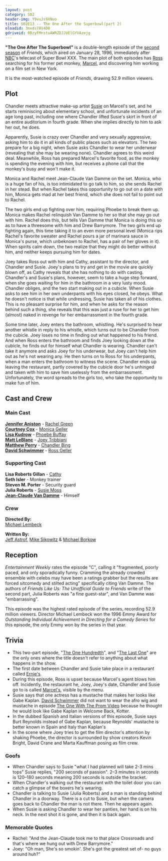 ```yaml
---
layout: post 
category: S02 
header-img: Y9vuJs9XNuo 
title: S02E13 -- The One After the Superbowl(part 2) 
oloadid: 3mxds7AV4D0 
gdriveid: 0BzyFMnstuAWRZDJJUElGYVAzejg 
--- 
```

<!--more--> 
<p><b>"The One After The Superbowl"</b> is a double-length episode of the <a href="/wiki/Second_season" title="Second season" class="mw-redirect">second season</a> of <i>Friends</i>, which aired on January 28, 1996, immediately after <a href="/wiki/NBC" title="NBC">NBC</a>'s telecast of Super Bowl XXX. The main plot of both episodes has <a href="/wiki/Ross_Geller" title="Ross Geller">Ross</a> searching for his former pet monkey, <a href="/wiki/Marcel" title="Marcel">Marcel</a>, and discovering him working on a film set in New York.
</p><p>It is the most-watched episode of <i>Friends</i>, drawing 52.9 million viewers.
</p>
<h2><span class="mw-headline" id="Plot">Plot</span></h2>
<p>Chandler meets attractive make-up artist <a href="/wiki/Susie" title="Susie" class="mw-redirect">Susie</a> on Marcel's set, and he starts reminiscing about elementary school, and unfortunate incidents of an age long past, including one where Chandler lifted Susie's skirt in front of an entire auditorium in fourth grade. When she implies directly to him to ask her out, he does.
</p><p>Apparently, Susie is crazy over Chandler and very sexually aggressive, asking him to do it in all kinds of public places such as elevators. The two prepare for a big night, when Susie asks Chandler to wear her underwear (revealing that she may be wearing none). Chandler agrees to this weird deal. Meanwhile, Ross has prepared Marcel's favorite food, as the monkey is spending the evening with him, but receives a phone call that the monkey's busy and won't make it.
</p><p>Monica and Rachel meet Jean-Claude Van Damme on the set. Monica, who is a huge fan of his, is too intimidated to go talk to him, so she sends Rachel in her stead. But when Rachel takes this opportunity to go out on a date with him, Monica gets mad at her best friend, which she does not fail to point out to Rachel.
</p><p>The two girls end up fighting over him, requiring Phoebe to break them up. Monica makes Rachel relinquish Van Damme to her so that she may go out with him. Rachel does this, but tells Van Damme that Monica is doing this so as to have a threesome with him and Drew Barrymore. The two girls end up fighting again, this time taking it to an even more personal level (Monica rips Rachel's favorite sweater and Rachel pours a jar of marinara sauce in Monica's purse, which unbeknown to Rachel, has a pair of her gloves in it). When spirits calm down, the two realize that they might do better without him, and neither keeps pursuing him for dates.
</p><p>Joey takes Ross out with him and Cathy, assistant to the director, and Chandler and Susie. Joey's plans to try and get in the movie are quickly blown off, as Cathy reveals that she has nothing to do with casting. Chandler's and Susie's plans, however, seem to take a huge step forward, when she goes waiting for him in the bathroom in a very lusty mood. Chandler obliges, and the two start making out in a cubicle. When Susie asks to see him in her own underpants with his eyes closed, he obeys. What he doesn't notice is that while undressing, Susie has taken all of his clothes. This is no pleasant surprise for him, and when he asks for the reason behind such a thing, she reveals that this was just a ruse for her to get him (almost) naked in revenge for her embarrassment in the fourth grade.
</p><p>Some time later, Joey enters the bathroom, whistling. He's surprised to hear another whistle in reply to his whistle, which turns out to be Chandler from the cubicle. Joey loses no time in finding out what happened to his friend. And when Ross enters the bathroom and finds Joey looking down at the cubicle, he finds out for himself what Chandler is wearing. Chandler can't take it anymore and asks Joey for his underwear, but Joey can't help him out as he's not wearing any. He then turns on to Ross for his underpants, when a man enters the bathroom to witness the scene. Chandler ends up leaving the restaurant, partly covered by the cubicle door he's unhinged and taken with him to save him uselessly from the embarrassment. Unfortunately, the word spreads to the girls too, who take the opportunity to make fun of him.
</p>
<h2><span class="mw-headline" id="Cast_and_Crew">Cast and Crew</span></h2>
<h3><span class="mw-headline" id="Main_Cast">Main Cast</span></h3>
<p><b><a href="/wiki/Jennifer_Aniston" title="Jennifer Aniston">Jennifer Aniston</a></b> - <a href="/wiki/Rachel_Green" title="Rachel Green">Rachel Green</a><br />
<b><a href="/wiki/Courtney_Cox" title="Courtney Cox" class="mw-redirect">Courtney Cox</a></b> - <a href="/wiki/Monica_Geller" title="Monica Geller" class="mw-redirect">Monica Geller</a><br />
<b><a href="/wiki/Lisa_Kudrow" title="Lisa Kudrow">Lisa Kudrow</a></b> - <a href="/wiki/Phoebe_Buffay" title="Phoebe Buffay">Phoebe Buffay</a><br />
<b><a href="/wiki/Matt_LeBlanc" title="Matt LeBlanc">Matt LeBlanc</a></b> - <a href="/wiki/Joey_Tribbiani" title="Joey Tribbiani" class="mw-redirect">Joey Tribbiani</a><br />
<b><a href="/wiki/Matthew_Perry" title="Matthew Perry">Matthew Perry</a></b> - <a href="/wiki/Chandler_Bing" title="Chandler Bing">Chandler Bing</a><br />
<b><a href="/wiki/David_Schwimmer" title="David Schwimmer">David Schwimmer</a></b> - <a href="/wiki/Ross_Geller" title="Ross Geller">Ross Geller</a><br />
</p>
<h3><span class="mw-headline" id="Supporting_Cast">Supporting Cast</span></h3>
<p><b>Lisa Roberts Gillan</b> - <a href="/wiki/Cathy" title="Cathy">Cathy</a><br />
<b>Seth Isler</b> - Monkey trainer<br />
<b>Steven M. Porter</b> - Security guard<br />
<b>Julia Roberts</b> - <a href="/wiki/Susie_Moss" title="Susie Moss">Susie Moss</a><br />
<b><a href="/wiki/Jean-Claude_Van_Damme" title="Jean-Claude Van Damme">Jean-Claude Van Damme</a></b> - Himself<br />
</p>
<h3><span class="mw-headline" id="Crew">Crew</span></h3>
<p><b>Directed By:</b><br /> 
<a href="/wiki/Michael_Lembeck" title="Michael Lembeck">Michael Lembeck</a><br />
</p><p><b>Written By:</b><br /> 
<a href="/wiki/Jeff_Astrof" title="Jeff Astrof">Jeff Astrof</a>, <a href="/wiki/Mike_Sikowitz" title="Mike Sikowitz">Mike Sikowitz</a> &amp; <a href="/wiki/Michael_Borkow" title="Michael Borkow">Michael Borkow</a><br />
</p>
<h2><span class="mw-headline" id="Reception">Reception</span></h2>
<p><i>Entertainment Weekly</i> rates the episode "C", calling it "fragmented, poorly paced, and only sporadically funny. Cramming the already crowded ensemble with celebs may have been a ratings grabber but the results are forced sitcomedy and stilted acting" specifically citing Van Damme. The authors of <i>Friends Like Us: The Unofficial Guide to Friends</i> write of the second part, Julia Roberts was "a fine guest-star", and Van Damme was "embarrassing".
</p><p>This episode was the highest rated episode of the series, recording 52.9 million viewers. Director Michael Lembeck won the 1996 Emmy Award for <i>Outstanding Individual Achievement in Directing for a Comedy Series</i> for this episode, the only Emmy won by the series in that year.
</p>
<h2><span class="mw-headline" id="Trivia">Trivia</span></h2>

<ul><li>This two-part episode, "<a  class="text" href="http://friends.wikia.com/wiki/The_One_Hundredth">The One Hundredth</a>", and "<a href="/wiki/The_Last_One" title="The Last One" class="mw-redirect">The Last One</a>" are the only ones where the title doesn't refer to anything about what happens in the show.
</li><li>The first date between Chandler and Susie take place in a restaurant called <a href="/wiki/Ernie%27s" title="Ernie's">Ernie's</a>.
</li><li>During this episode, Ross is upset because Marcel's agent blows him off. Incidently, the restaurant he, Joey, Joey's date, Chandler and Susie go to is called <a href="/wiki/Marcel%27s" title="Marcel's">Marcel's</a>, visible by the menu.
</li><li>Susie says that one actress has a mustache that makes her looks like Gabe Kaplan. <a href="/wiki/David_Schwimmer" title="David Schwimmer">David Schwimmer</a> did not want to wear the afro wig and mustache in episode <a href="/wiki/The_One_With_The_Prom_Video" title="The One With The Prom Video">The One With The Prom Video</a> because he thought he would look like Gabe Kaplan in Welcome Back, Kotter.
</li><li>In the dubbed Spanish and Italian versions of this episode, Susie says Burt Reynolds instead of Gabe Kaplan, because Reynolds' mustache is better known in Spain and Italy than Kaplan's
</li><li>In the scene where Joey tries to get the film director's attention by shaking Phoebe, the director is surrounded by show creators Kevin Bright, David Crane and Marta Kauffman posing as film crew.
</li></ul>
<h3><span class="mw-headline" id="Goofs">Goofs</span></h3>
<ul><li>When Chandler says to Susie "what I had planned will take 2-3 mins tops" Susie replies, "200 seconds of passion". 2–3 minutes in seconds is 120–180 seconds meaning 200 seconds is outside the bracket.
</li><li>When Chandler's walking out the restaurant with the toilet door you can catch a glimpse of the boxers he's wearing.
</li><li>Chandler is talking to Susie (Julia Roberts) and a man is standing behind Chandler in a doorway. There is a cut to Susie, but when the camera goes back to Chandler the man is not there. Then he appears again.
</li><li>When Susie is asking Chandler to wear her panties, her hand is on his neck. In the next shot it is gone, and then it is back again.
</li></ul>
<h3><span class="mw-headline" id="Memorable_Quotes"> Memorable Quotes </span></h3>
<ul><li> Rachel: "And the Jean-Claude took me to that place Crossroads and that's where we hung out with Drew Barrymore."
</li><li> Joey: "Oh man, She's so smokin'. She's got the greatest set of- no guys around huh?"
</li></ul> 
